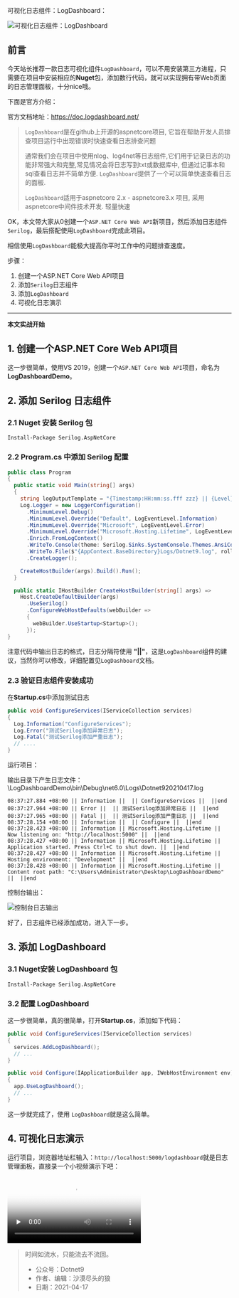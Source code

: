 可视化日志组件：LogDashboard：

![可视化日志组件：LogDashboard](https://img1.dotnet9.com/2021/04/0301.png)

## 前言

今天站长推荐一款日志可视化组件`LogDashboard`，可以不用安装第三方进程，只需要在项目中安装相应的**Nuget**包，添加数行代码，就可以实现拥有带Web页面的日志管理面板，十分nice哦。

下面是官方介绍：

官方文档地址：https://doc.logdashboard.net/

>`LogDashboard`是在github上开源的aspnetcore项目, 它旨在帮助开发人员排查项目运行中出现错误时快速查看日志排查问题
>
>通常我们会在项目中使用nlog、log4net等日志组件,它们用于记录日志的功能非常强大和完整,常见情况会将日志写到txt或数据库中, 但通过记事本和sql查看日志并不简单方便. `LogDashboard`提供了一个可以简单快速查看日志的面板.
>
>`LogDashboard`适用于aspnetcore 2.x - aspnetcore3.x 项目, 采用aspnetcore中间件技术开发. 轻量快速

OK，本文带大家从0创建一个`ASP.NET Core Web API`新项目，然后添加日志组件`Serilog`，最后搭配使用`LogDashboard`完成此项目。

相信使用`LogDashboard`能极大提高你平时工作中的问题排查速度。

步骤：

1. 创建一个ASP.NET Core Web API项目
2. 添加`Serilog`日志组件
3. 添加`LogDashboard`
4. 可视化日志演示

---

**本文实战开始**

## 1. 创建一个ASP.NET Core Web API项目

这一步很简单，使用VS 2019，创建一个`ASP.NET Core Web API`项目，命名为**LogDashboardDemo**。

## 2. 添加 Serilog 日志组件

### 2.1 Nuget 安装 Serilog 包

```
Install-Package Serilog.AspNetCore
```

### 2.2 Program.cs 中添加 Serilog 配置

```C#
public class Program
{
  public static void Main(string[] args)
  {
    string logOutputTemplate = "{Timestamp:HH:mm:ss.fff zzz} || {Level} || {SourceContext:l} || {Message} || {Exception} ||end {NewLine}";
    Log.Logger = new LoggerConfiguration()
      .MinimumLevel.Debug()
      .MinimumLevel.Override("Default", LogEventLevel.Information)
      .MinimumLevel.Override("Microsoft", LogEventLevel.Error)
      .MinimumLevel.Override("Microsoft.Hosting.Lifetime", LogEventLevel.Information)
      .Enrich.FromLogContext()
      .WriteTo.Console(theme: Serilog.Sinks.SystemConsole.Themes.AnsiConsoleTheme.Code)
      .WriteTo.File($"{AppContext.BaseDirectory}Logs/Dotnet9.log", rollingInterval: RollingInterval.Day, outputTemplate: logOutputTemplate)
      .CreateLogger();

    CreateHostBuilder(args).Build().Run();
  }

  public static IHostBuilder CreateHostBuilder(string[] args) =>
    Host.CreateDefaultBuilder(args)
      .UseSerilog()
      .ConfigureWebHostDefaults(webBuilder =>
      {
        webBuilder.UseStartup<Startup>();
      });
}
```

注意代码中输出日志的格式，日志分隔符使用 **"||"**，这是`LogDashboard`组件的建议，当然你可以修改，详细配置见`LogDashboard`文档。

### 2.3 验证日志组件安装成功

在**Startup.cs**中添加测试日志

```C#
public void ConfigureServices(IServiceCollection services)
{
  Log.Information("ConfigureServices");
  Log.Error("测试Serilog添加异常日志");
  Log.Fatal("测试Serilog添加严重日志");
  // ....
}
```

运行项目：

输出目录下产生日志文件：\LogDashboardDemo\bin\Debug\net6.0\Logs\Dotnet920210417.log

```
08:37:27.884 +08:00 || Information ||  || ConfigureServices ||  ||end 
08:37:27.964 +08:00 || Error ||  || 测试Serilog添加异常日志 ||  ||end 
08:37:27.965 +08:00 || Fatal ||  || 测试Serilog添加严重日志 ||  ||end 
08:37:28.154 +08:00 || Information ||  || Configure ||  ||end 
08:37:28.423 +08:00 || Information || Microsoft.Hosting.Lifetime || Now listening on: "http://localhost:5000" ||  ||end 
08:37:28.427 +08:00 || Information || Microsoft.Hosting.Lifetime || Application started. Press Ctrl+C to shut down. ||  ||end 
08:37:28.427 +08:00 || Information || Microsoft.Hosting.Lifetime || Hosting environment: "Development" ||  ||end 
08:37:28.428 +08:00 || Information || Microsoft.Hosting.Lifetime || Content root path: "C:\Users\Administrator\Desktop\LogDashboardDemo" ||  ||end 
```

控制台输出：


![控制台日志输出](https://img1.dotnet9.com/2021/04/0302.png)


好了，日志组件已经添加成功，进入下一步。

## 3. 添加 LogDashboard

### 3.1 Nuget安装 LogDashboard 包

```
Install-Package Serilog.AspNetCore
```

### 3.2 配置 LogDashboard

这一步很简单，真的很简单，打开**Startup.cs**，添加如下代码：

```C#
public void ConfigureServices(IServiceCollection services)
{
  services.AddLogDashboard();
  // ...
}

public void Configure(IApplicationBuilder app, IWebHostEnvironment env)
{
  app.UseLogDashboard();
  // ...
}
```

这一步就完成了，使用 `LogDashboard`就是这么简单。

## 4. 可视化日志演示

运行项目，浏览器地址栏输入：`http://localhost:5000/logdashboard`就是日志管理面板，直接录一个小视频演示下吧：

<video id="video" controls="" preload="none" poster="https://img1.dotnet9.com/2021/04/0301.png">
  <source id="mp4" src="https://img1.dotnet9.com/2021/04/0303.mp4" type="video/mp4">
</video>

> 
> 时间如流水，只能流去不流回。
> 
>- 公众号：Dotnet9
>- 作者、编辑：沙漠尽头的狼
>- 日期：2021-04-17
> 